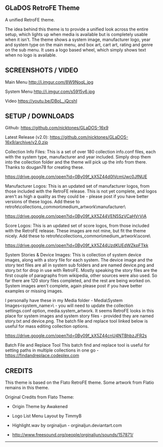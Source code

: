 GLaDOS RetroFE Theme
----------------------------------------------------------

A unified RetroFE theme.

The idea behind this theme is to provide a unified look across the entire setup, which lights up when media is available but is completely usable when it isn't. The theme shows a system image, manufacturer logo, year and system type on the main menu, and box art, cart art, rating and genre on the sub menu. It uses a logo based wheel, which simply shows text when no logo is available.


SCREENSHOTS / VIDEO
----------------------------------------------------------

Main Menu
http://i.imgur.com/8W9NoqL.jpg

System Menu
http://i.imgur.com/s5915v6.jpg

Video
https://youtu.be/DBoL_jQcshI



SETUP / DOWNLOADS
----------------------------------------------------------

Github:
https://github.com/nicktones/GLaDOS-16x9


Latest Release (v2.0):
https://github.com/nicktones/GLaDOS-16x9/archive/v2.0.zip


Collection Info Files:
This is a set of over 180 collection info.conf files, each with the system type, manufacturer and year included.  Simply drop them into the collection folder and the theme will pick up the info from there.  Thanks to dougan78 for creating these.

https://drive.google.com/open?id=0By09f_kX5Z44d0lVcmUwc0JfNUE


Manufacturer Logos:
This is an updated set of manufacturer logos, from those included with the RetroFE release.  This is not yet complete, and logos aren't as high a quality as they could be - please post if you have better versions of these logos.  Add these to retrofe\collections\_common\medium_artwork\manufacturer\

https://drive.google.com/open?id=0By09f_kX5Z44VEN5SzVCaHVrVjA


Score Logos:
This is an updated set of score logos, from those included with the RetroFE release. These images are not mine, but fit the theme nicely.  Add these to retrofe\collections\_common\medium_artwork\score\

https://drive.google.com/open?id=0By09f_kX5Z44UzdKUEdWZkpFTkk


System Stories & Device Images:
This is collection of system device images, along with a story file for each system.  The device image and the story text files are all in system sub folders and are named device.png and story.txt for drop in use with RetroFE.  Mostly speaking the story files are the first couple of paragraphs from wikipedia, other sources were also used.
So far there are 120 story files completed, and the rest are being worked on.  System images aren't complete, again please post if you have better examples or missing images.

I personally have these in my Media folder - Media\System Images\<system_name>\ - you will need to update the collection settings.conf option, media.system_artwork.  It seems RetroFE looks in this place for system images and system story files - provided they are named story.txt and device.png. The batch file and replace tool linked below is useful for mass editing collection options.

https://drive.google.com/open?id=0By09f_kX5Z44cnU4NTBhbzJFR2s


Batch File and Replace Tool
This batch find and replace tool is useful for setting paths in multiple collections in one go - https://findandreplace.codeplex.com


CREDITS
----------------------------------------------------------
This theme is based on the Flato RetroFE theme. Some artwork from Flatio remains in this theme.

Original Credits from Flato Theme:

- Origin Theme by Awakened
- Logo List Menu Layout by TimmyB

- Highlight.wav by orginaljun - orginaljun.deviantart.com
- http://www.freesound.org/people/orginaljun/sounds/157871/

----------------------------------------------------------

